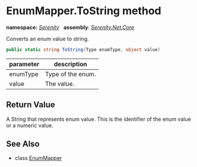 # EnumMapper.ToString method
**namespace:** *[Serenity](../../README.md#serenity-namespace)*   **assembly**: *[Serenity.Net.Core](../../README.md)*

Converts an enum value to string.

```csharp
public static string ToString(Type enumType, object value)
```

| parameter | description |
| --- | --- |
| enumType | Type of the enum. |
| value | The value. |

## Return Value

A String that represents enum value. This is the identifier of the enum value or a numeric value.

## See Also

* class [EnumMapper](../EnumMapper.md)